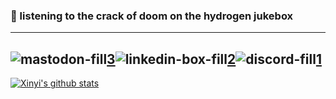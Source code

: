 ### 👋 listening to the crack of doom on the hydrogen jukebox
---
![mastodon-fill](https://user-images.githubusercontent.com/30137615/93687154-24011f80-fa81-11ea-9557-7796f55798fd.png)[3]![linkedin-box-fill](https://user-images.githubusercontent.com/30137615/93687181-5874db80-fa81-11ea-82f9-659f179fd830.png)[2]![discord-fill](https://user-images.githubusercontent.com/30137615/93687182-59a60880-fa81-11ea-8ff9-4e06623a6a3a.png)[1]
---


[![Xinyi's github stats](https://github-readme-stats.vercel.app/api?username=xinyixiang)](https://github.com/anuraghazra/github-readme-stats)

[1]: https://discord.gg/3WcypJ
[2]: https://www.linkedin.com/xinyixiang
[3]: https://m.cmx.im/invite/StYQneRa
